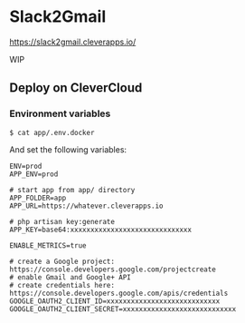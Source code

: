 
# Slack2Gmail

https://slack2gmail.cleverapps.io/

WIP

## Deploy on CleverCloud

### Environment variables

```
$ cat app/.env.docker
```

And set the following variables:

```
ENV=prod
APP_ENV=prod

# start app from app/ directory
APP_FOLDER=app
APP_URL=https://whatever.cleverapps.io

# php artisan key:generate
APP_KEY=base64:xxxxxxxxxxxxxxxxxxxxxxxxxxxxxx

ENABLE_METRICS=true

# create a Google project: https://console.developers.google.com/projectcreate
# enable Gmail and Google+ API
# create credentials here: https://console.developers.google.com/apis/credentials
GOOGLE_OAUTH2_CLIENT_ID=xxxxxxxxxxxxxxxxxxxxxxxxxxxx
GOOGLE_OAUTH2_CLIENT_SECRET=xxxxxxxxxxxxxxxxxxxxxxxxxxxx
```
